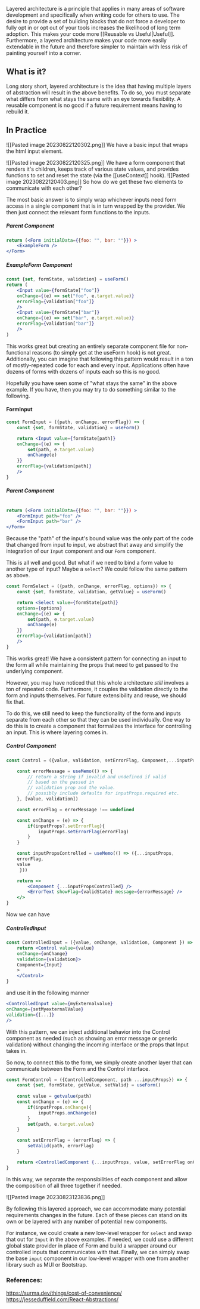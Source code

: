
Layered architecture is a principle that applies in many areas of software development and specifically when writing code for others to use. The desire to provide a set of building blocks that do not force a developer to fully opt in or opt out of your tools increases the likelihood of long term adoption. This makes your code more [[Reusable vs Useful|Useful]]. Furthermore, a layered architecture makes your code more easily extendable in the future and therefore simpler to maintain with less risk of painting yourself into a corner.

## What is it?
Long story short, layered architecture is the idea that having multiple layers of abstraction will result in the above benefits. To do so, you must separate what differs from what stays the same with an eye towards flexibility. A reusable component is no good if a future requirement means having to rebuild it. 

## In Practice
![[Pasted image 20230822120302.png]]
We have a basic input that wraps the html input element.

![[Pasted image 20230822120325.png]]
We have a form component that renders it's children, keeps track of various state values, and provides functions to set and reset the state (via the [[useContext]] hook).
![[Pasted image 20230822120403.png]]
So how do we get these two elements to communicate with each other? 

The most basic answer is to simply wrap whichever inputs need form access in a single component that is in turn wrapped by the provider. We then just connect the relevant form functions to the inputs.
##### Parent Component
```jsx
return (<Form initialData={{foo: "", bar: ""}}) >
	<ExampleForm />
</Form>
```

##### ExampleForm Component
```jsx
const {set, formState, validation} = useForm()
return (
	<Input value={formState["foo"]} 
	onChange={(e) => set("foo", e.target.value)} 
	errorFlag={validation["foo"]}
	/>
	<Input value={formState["bar"]} 
	onChange={(e) => set("bar", e.target.value)} 
	errorFlag={validation["bar"]}
	/>
)
```

This works great but creating an entirely separate component file for non-functional reasons (to simply get at the useForm hook) is not great. Additionally, you can imagine that following this pattern would result in a ton of mostly-repeated code for each and every input. Applications often have dozens of forms with dozens of inputs each so this is no good.

Hopefully you have seen some of "what stays the same" in the above example. If you have, then you may try to do something similar to the following.

#### FormInput
```jsx
const FormInput = ({path, onChange, errorFlag}) => {
	const {set, formState, validation} = useForm()

	return <Input value={formState[path]} 
	onChange={(e) => {
		set(path, e.target.value)
		onChange(e)
	}} 
	errorFlag={validation[path]}
	/>
}
```

##### Parent Component
```jsx

return (<Form initialData={{foo: "", bar: ""}}) >
	<FormInput path="foo" />
	<FormInput path="bar" />
</Form>
```

Because the "path" of the input's bound value was the only part of the code that changed from input to input, we abstract that away and simplify the integration of our `Input` component and our `Form` component.

This is all well and good. But what if we need to bind a form value to another type of input? Maybe a `select`? We could follow the same pattern as above.

```jsx
const FormSelect = ({path, onChange, errorFlag, options}) => {
	const {set, formState, validation, getValue} = useForm()

	return <Select value={formState[path]}
	options={options} 
	onChange={(e) => {
		set(path, e.target.value)
		onChange(e)
	}} 
	errorFlag={validation[path]}
	/>
}
```

This works great! We have a consistent pattern for connecting an input to the form all while maintaining the props that need to get passed to the underlying component.

However, you may have noticed that this whole architecture *still* involves a ton of repeated code. Furthermore, it couples the validation directly to the form and inputs themselves. For future extensibility and reuse, we should fix that. 

To do this, we still need to keep the functionality of the form and inputs separate from each other so that they can be used individually. One way to do this is to create a component that formalizes the interface for controlling an input. This is where layering comes in.

##### Control Component 
```jsx
const Control = ({value, validation, setErrorFlag, Component,...inputProps}) => {

	const errorMessage = useMemo(() => {
		// return a string if invalid and undefined if valid 
		// based on the passed in 
		// validation prop and the value.
		// possibly include defaults for inputProps.required etc.
	}, [value, validation])

	const errorFlag = errorMessage !== undefined 

	const onChange = (e) => {
		if(inputProps?.setErrorFlag){
			inputProps.setErrorFlag(errorFlag)
		}
	}

	const inputPropsControlled = useMemo(() => ({...inputProps,
	errorFlag,
	value
	 }))

	return <>	
		<Component {...inputPropsControlled} />
		<ErrorText showFlag={validState} message={errorMessage} />
	</>
}
```
Now we can have 

##### ControlledInput
```jsx
const ControlledInput = ({value, onChange, validation, Component }) => {
	return <Control value={value} 
	onChange={onChange} 
	validation={validation}>
	Component={Input}
	>	
	</Control>
}
```

and use it in the following manner

```jsx
<ControlledInput value={myExternalvalue} 
onChange={setMyexternalValue} 
validation={[...]}
/>
```

With this pattern, we can inject additional behavior into the Control component as needed (such as showing an error message or generic validation) without changing the incoming interface or the props that Input takes in.

So now, to connect this to the form, we simply create another layer that can communicate between the Form and the Control interface.

```jsx
const FormControl = ({ControlledComponent, path ...inputProps}) => {
	const {set, formState, getValue, setValid} = useForm()
	
	const value = getvalue(path)
	const onChange = (e) => {
		if(inputProps.onChange){
			inputProps.onChange(e)
		}
		set(path, e.target.value)
	}

	const setErrorFlag = (errorFlag) => {
		setValid(path, errorFlag)
	}

	return <ControlledComponent {...inputProps, value, setErrorFlag onChange} />
}
```

In this way, we separate the responsibilities of each component and allow the composition of all three together if needed.

![[Pasted image 20230823123836.png]]

By following this layered approach, we can accommodate many potential requirements changes in the future. Each of these pieces can stand on its own or be layered with any number of potential new components.

For instance, we could create a new low-level wrapper for `select` and swap that out for `Input` in the above examples. If needed, we could use a different global state provider in place of Form and build a wrapper around our controlled inputs that communicates with that. Finally, we can simply swap the base `input` component in our low-level wrapper with one from another library such as MUI or Bootstrap.

### References:
https://surma.dev/things/cost-of-convenience/ 
https://jesseduffield.com/React-Abstractions/